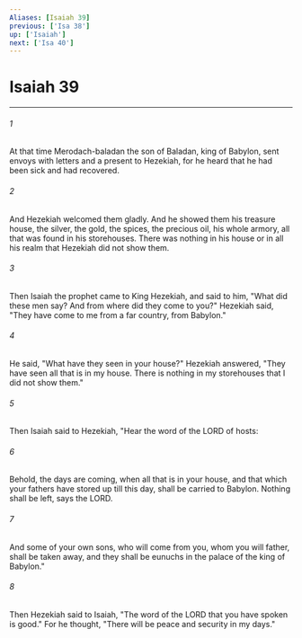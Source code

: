 ```yaml
---
Aliases: [Isaiah 39]
previous: ['Isa 38']
up: ['Isaiah']
next: ['Isa 40']
---
```

# Isaiah 39

***

 

###### 1 
At that time Merodach-baladan the son of Baladan, king of Babylon, sent envoys with letters and a present to Hezekiah, for he heard that he had been sick and had recovered. 
 

###### 2 
And Hezekiah welcomed them gladly. And he showed them his treasure house, the silver, the gold, the spices, the precious oil, his whole armory, all that was found in his storehouses. There was nothing in his house or in all his realm that Hezekiah did not show them. 
 

###### 3 
Then Isaiah the prophet came to King Hezekiah, and said to him, "What did these men say? And from where did they come to you?" Hezekiah said, "They have come to me from a far country, from Babylon." 
 

###### 4 
He said, "What have they seen in your house?" Hezekiah answered, "They have seen all that is in my house. There is nothing in my storehouses that I did not show them."
 
 

###### 5 
Then Isaiah said to Hezekiah, "Hear the word of the LORD of hosts: 
 

###### 6 
Behold, the days are coming, when all that is in your house, and that which your fathers have stored up till this day, shall be carried to Babylon. Nothing shall be left, says the LORD. 
 

###### 7 
And some of your own sons, who will come from you, whom you will father, shall be taken away, and they shall be eunuchs in the palace of the king of Babylon." 
 

###### 8 
Then Hezekiah said to Isaiah, "The word of the LORD that you have spoken is good." For he thought, "There will be peace and security in my days."
 
